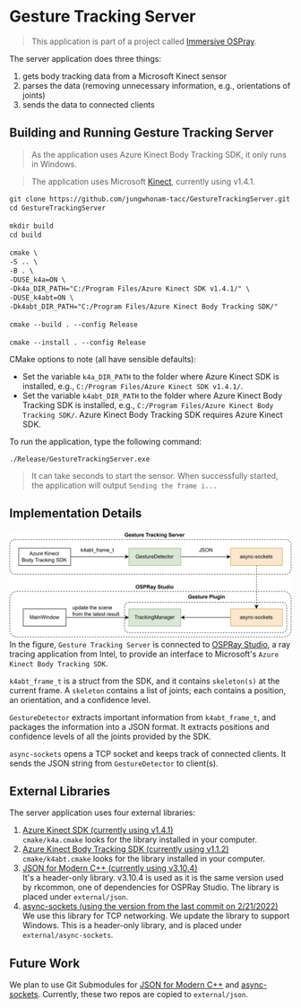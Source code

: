 # Gesture Tracking Server
> This application is part of a project called [Immersive OSPray](https://github.com/jungwhonam-tacc/Whitepaper).

The server application does three things:
1. gets body tracking data from a Microsoft Kinect sensor
2. parses the data (removing unnecessary information, e.g., orientations of joints)
3. sends the data to connected clients 

## Building and Running Gesture Tracking Server
> As the application uses Azure Kinect Body Tracking SDK, it only runs in Windows.

> The application uses Microsoft [Kinect](https://github.com/microsoft/Azure-Kinect-Sensor-SDK/blob/develop/docs/usage.md), currently using v1.4.1. 

```
git clone https://github.com/jungwhonam-tacc/GestureTrackingServer.git
cd GestureTrackingServer

mkdir build
cd build

cmake \
-S .. \
-B . \
-DUSE_k4a=ON \
-Dk4a_DIR_PATH="C:/Program Files/Azure Kinect SDK v1.4.1/" \
-DUSE_k4abt=ON \
-Dk4abt_DIR_PATH="C:/Program Files/Azure Kinect Body Tracking SDK/"

cmake --build . --config Release

cmake --install . --config Release
```

CMake options to note (all have sensible defaults):

* Set the variable ```k4a_DIR_PATH``` to the folder where Azure Kinect SDK is installed, e.g., `C:/Program Files/Azure Kinect SDK v1.4.1/`. 
* Set the variable ```k4abt_DIR_PATH``` to the folder where Azure Kinect Body Tracking SDK is installed, e.g., `C:/Program Files/Azure Kinect Body Tracking SDK/`. Azure Kinect Body Tracking SDK requires Azure Kinect SDK.

To run the application, type the following command:
```
./Release/GestureTrackingServer.exe
```
> It can take seconds to start the sensor. When successfully started, the application will output `Sending the frame i...`

## Implementation Details
![](GestureTrackingServer.png)
In the figure, `Gesture Tracking Server` is connected to [OSPRay Studio](https://github.com/ospray/ospray_studio), a ray tracing application from Intel, to provide an interface to Microsoft's `Azure Kinect Body Tracking SDK`.

`k4abt_frame_t` is a struct from the SDK, and it contains `skeleton(s)` at the current frame. A `skeleton` contains a list of joints; each contains a position, an orientation, and a confidence level. 

`GestureDetector` extracts important information from `k4abt_frame_t`, and packages the information into a JSON format. It extracts positions and confidence levels of all the joints provided by the SDK. 

`async-sockets` opens a TCP socket and keeps track of connected clients. It sends the JSON string from `GestureDetector` to client(s).


## External Libraries
The server application uses four external libraries:
1. [Azure Kinect SDK (currently using v1.4.1)](https://github.com/microsoft/Azure-Kinect-Sensor-SDK/blob/develop/docs/usage.md)<br>```cmake/k4a.cmake``` looks for the library installed in your computer. 
2. [Azure Kinect Body Tracking SDK (currently using v1.1.2)](https://learn.microsoft.com/en-us/azure/kinect-dk/body-sdk-download)<br>```cmake/k4abt.cmake``` looks for the library installed in your computer.
3. [JSON for Modern C++ (currently using v3.10.4)](https://github.com/nlohmann/json)<br>It's a header-only library. v3.10.4 is used as it is the same version used by rkcommon, one of dependencies for OSPRay Studio. The library is placed under ```external/json```.
4. [async-sockets (using the version from the last commit on 2/21/2022)](https://github.com/eminfedar/async-sockets-cpp)<br>We use this library for TCP networking. We update the library to support Windows. This is a header-only library, and is placed under ```external/async-sockets```.


## Future Work
We plan to use Git Submodules for 
[JSON for Modern C++](https://github.com/nlohmann/json) and [async-sockets](https://github.com/eminfedar/async-sockets-cpp). Currently, these two repos are copied to ```external/json```.
